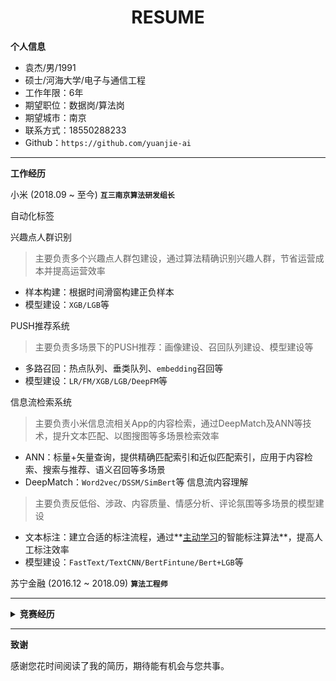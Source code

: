 <h1 align = "center"> RESUME </h1>

**个人信息**

- 袁杰/男/1991
- 硕士/河海大学/电子与通信工程
- 工作年限：6年
- 期望职位：数据岗/算法岗
- 期望城市：南京
- 联系方式：18550288233
- Github：`https://github.com/yuanjie-ai`


---
**工作经历**

小米    (2018.09 ~ 至今)  **`互三南京算法研发组长`**

自动化标签

兴趣点人群识别

> 主要负责多个兴趣点人群包建设，通过算法精确识别兴趣人群，节省运营成本并提高运营效率

- 样本构建：根据时间滑窗构建正负样本
- 模型建设：`XGB/LGB`等


PUSH推荐系统
> 主要负责多场景下的PUSH推荐：画像建设、召回队列建设、模型建设等

- 多路召回：热点队列、垂类队列、`embedding`召回等
- 模型建设：`LR/FM/XGB/LGB/DeepFM`等

信息流检索系统

> 主要负责小米信息流相关App的内容检索，通过DeepMatch及ANN等技术，提升文本匹配、以图搜图等多场景检索效率

- ANN：标量+矢量查询，提供精确匹配索引和近似匹配索引，应用于内容检索、搜索与推荐、语义召回等多场景
- DeepMatch：`Word2vec/DSSM/SimBert`等
信息流内容理解
> 主要负责反低俗、涉政、内容质量、情感分析、评论氛围等多场景的模型建设

- 文本标注：建立合适的标注流程，通过**[主动学习](https://www.datatang.com/news/info/laboratory/238)的智能标注算法**，提高人工标注效率
- 模型建设：`FastText/TextCNN/BertFintune/Bert+LGB`等


苏宁金融    (2016.12 ~ 2018.09)  **`算法工程师`**

---

<details><summary><b>竞赛经历</b></summary>

<br>
2020 小米第五届数据挖掘大赛：手机换机用户预测	<b>冠军</b>

<br>
2020 小米第五届数据挖掘大赛：电信诈骗识别	<b>冠军</b>

<br>
2019 小米第四届数据挖掘大赛：金融信贷风控场景下的迁移学习	<b>冠军</b>

<br>
2017 DF CCF大数据：小超市供销存管理优化	<b>冠军</b>

<br>
2017 DF CCF大数据：企业经营退出风险预测	<b>季军</b>

</details>

---
**致谢**

感谢您花时间阅读了我的简历，期待能有机会与您共事。

